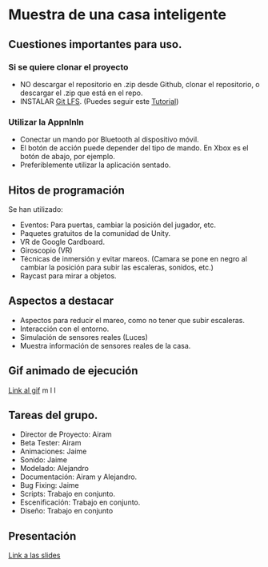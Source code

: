 # Muestra de una casa inteligente

## Cuestiones importantes para uso.

### Si se quiere clonar el proyecto
 * NO descargar el repositorio en .zip desde Github, clonar el repositorio, o descargar el .zip que está en el repo.
 * INSTALAR [Git LFS](https://git-lfs.com/). (Puedes seguir este [Tutorial](https://www.youtube.com/watch?v=j8E9QG-7eOo))
### Utilizar la Appnlnln
 * Conectar un mando por Bluetooth al dispositivo móvil.
 * El botón de acción puede depender del tipo de mando. En Xbox es el botón de abajo, por ejemplo.
 * Preferiblemente utilizar la aplicación sentado.
 
## Hitos de programación

Se han utilizado:
  * Eventos: Para puertas, cambiar la posición del jugador, etc.
  * Paquetes gratuitos de la comunidad de Unity.
  * VR de Google Cardboard.
  * Giroscopio (VR)
  * Técnicas de inmersión y evitar mareos. (Camara se pone en negro al cambiar la posición para subir las escaleras, sonidos, etc.)
  * Raycast para mirar a objetos.
  
## Aspectos a destacar
  * Aspectos para reducir el mareo, como no tener que subir escaleras.
  * Interacción con el entorno.
  * Simulación de sensores reales (Luces)
  * Muestra información de sensores reales de la casa.

## Gif animado de ejecución

[Link al gif](https://drive.google.com/file/d/1xa0Tgg4G9D4kbDbDot3Hqk01_esCjZO7/view?usp=share_link)
m l l
## Tareas del grupo.

  * Director de Proyecto: Airam
  * Beta Tester: Airam
  * Animaciones: Jaime
  * Sonido: Jaime
  * Modelado: Alejandro
  * Documentación: Airam y Alejandro.
  * Bug Fixing: Jaime
  * Scripts: Trabajo en conjunto.
  * Escenificación: Trabajo en conjunto.
  * Diseño: Trabajo en conjunto
  
 ## Presentación
 [Link a las slides](https://docs.google.com/presentation/d/1ydCLV63hbdJo1zcla4vuX_cwhCGqdgyJBK8wBuYP5iQ/edit?usp=sharing)


